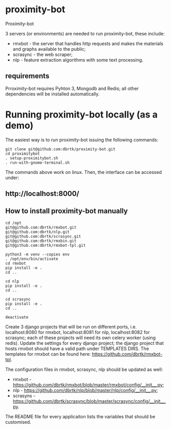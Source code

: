 # proximity-bot
Proximity-bot


3 servers (or environments) are needed to run proximity-bot, these include: 
* rmxbot - the server that handles http requests and makes the materials and graphs available to the public;
* scrasync - the web scraper;
* nlp - feature extraction algorithms with some text processing.

## requirements
Prroximity-bot requires Pyhton 3, Mongodb and Redis; all other dependencies will be installed automatically.

# Running proximity-bot locally (as a demo)
The easiest way is to run proximity-bot issuing the following commands:
```
git clone git@github.com:dbrtk/proximity-bot.git
cd proximitybot
. setup-proximitybot.sh
. run-with-gnome-terminal.sh

```
The commands above work on linux.
Then, the interface can be accessed under:

## http://localhost:8000/



## How to install proximity-bot manually
```
cd /opt
git@github.com:dbrtk/rmxbot.git
git@github.com:dbrtk/nlp.git
git@github.com:dbrtk/scrasync.git
git@github.com:dbrtk/rmxbin.git
git@github.com:dbrtk/rmxbot-tpl.git

python3 -m venv --copies env
. /opt/env/bin/activate
cd rmxbot
pip install -e .
cd ..

cd nlp
pip install -e . 
cd ..

cd scrasync
pip install -e .
cd ..

deactivate
```
Create 3 django projects that will be run on different ports, i.e. localhost:8080 for rmxbot, localhost:8081 for nlp, localhost:8082 for scrasync; each of these projects will need its own celery worker (using redis). Update the settings for every django project; the django project that hosts rmxbot should have a valid path under TEMPLATES DIRS. The templates for rmxbot can be found here: https://github.com/dbrtk/rmxbot-tpl.

The configuration files in rmxbot, scrasync, nlp should be updated as well:
* rmxbot - https://github.com/dbrtk/rmxbot/blob/master/rmxbot/config/__init__.py;
* nlp - https://github.com/dbrtk/nlp/blob/master/nlp/config/__init__.py;
* scrasyns - https://github.com/dbrtk/scrasync/blob/master/scrasync/config/__init__.py.

The README file for every applicaiton lists the variables that should be customised.
